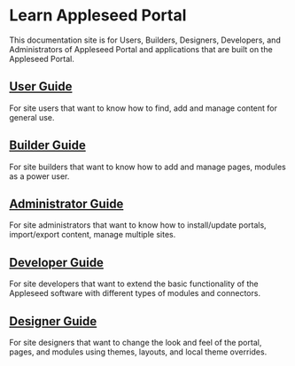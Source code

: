 # Learn Appleseed Portal

This documentation site is for Users, Builders, Designers, Developers, and Administrators of Appleseed Portal and applications that are built on the Appleseed Portal.  

## [User Guide](user/index.md)

For site users that want to know how to find, add and manage content for general use.

## [Builder Guide](user/index.md)

For site builders that want to know how to add and manage pages, modules as a power user. 

## [Administrator Guide](admin/index.md)

For site administrators that want to know how to install/update portals, import/export content, manage multiple sites. 

## [Developer Guide](developer/index.md)

For site developers that want to extend the basic functionality of the Appleseed software with different types of modules and connectors.

## [Designer Guide](designer/index.md)

For site designers that want to change the look and feel of the portal, pages, and modules using themes, layouts, and local theme overrides. 


